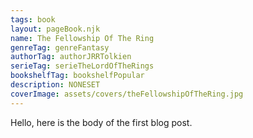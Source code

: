 ```yaml
---
tags: book
layout: pageBook.njk
name: The Fellowship Of The Ring
genreTag: genreFantasy
authorTag: authorJRRTolkien
serieTag: serieTheLordOfTheRings
bookshelfTag: bookshelfPopular
description: NONESET
coverImage: assets/covers/theFellowshipOfTheRing.jpg
---
```


Hello, here is the body of the first blog post.